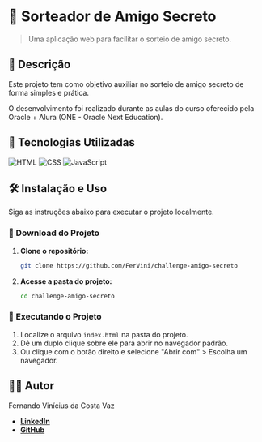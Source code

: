 # 🎁 Sorteador de Amigo Secreto

> Uma aplicação web para facilitar o sorteio de amigo secreto.

## 📜 Descrição

Este projeto tem como objetivo auxiliar no sorteio de amigo secreto de forma simples e prática.

O desenvolvimento foi realizado durante as aulas do curso oferecido pela Oracle + Alura (ONE - Oracle Next Education).

## 🚀 Tecnologias Utilizadas

![HTML](https://img.shields.io/badge/HTML5-E34F26?style=for-the-badge&logo=html5&logoColor=white)
![CSS](https://img.shields.io/badge/CSS3-1572B6?style=for-the-badge&logo=css3&logoColor=white)
![JavaScript](https://img.shields.io/badge/JavaScript-F7DF1E?style=for-the-badge&logo=javascript&logoColor=black)

## 🛠️ Instalação e Uso

Siga as instruções abaixo para executar o projeto localmente.

### 🔽 Download do Projeto

1. **Clone o repositório:**
   ```bash
   git clone https://github.com/FerVini/challenge-amigo-secreto
   ```
2. **Acesse a pasta do projeto:**
   ```bash
   cd challenge-amigo-secreto
   ```

### 🚀 Executando o Projeto

1. Localize o arquivo `index.html` na pasta do projeto.
2. Dê um duplo clique sobre ele para abrir no navegador padrão.
3. Ou clique com o botão direito e selecione "Abrir com" > Escolha um navegador.

## 👨‍💻 Autor

Fernando Vinícius da Costa Vaz
- **[LinkedIn](https://www.linkedin.com/in/fernando-vinicius-35010a251/)**
- **[GitHub](https://github.com/FerVini)**

